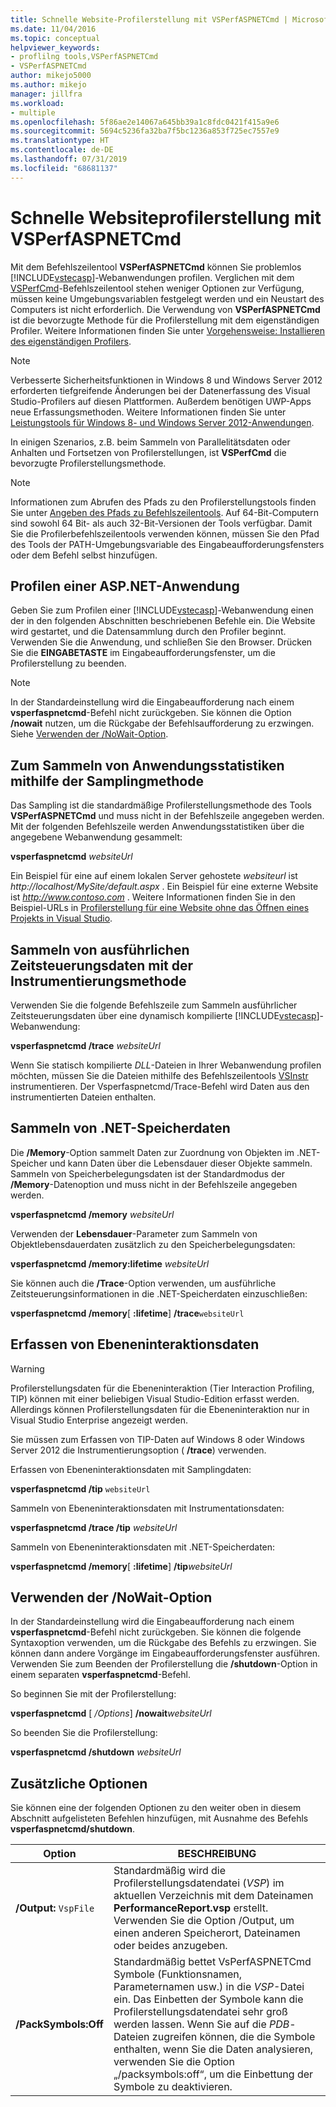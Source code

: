 ```yaml
---
title: Schnelle Website-Profilerstellung mit VSPerfASPNETCmd | Microsoft-Dokumentation
ms.date: 11/04/2016
ms.topic: conceptual
helpviewer_keywords:
- proflilng tools,VSPerfASPNETCmd
- VSPerfASPNETCmd
author: mikejo5000
ms.author: mikejo
manager: jillfra
ms.workload:
- multiple
ms.openlocfilehash: 5f86ae2e14067a645bb39a1c8fdc0421f415a9e6
ms.sourcegitcommit: 5694c5236fa32ba7f5bc1236a853f725ec7557e9
ms.translationtype: HT
ms.contentlocale: de-DE
ms.lasthandoff: 07/31/2019
ms.locfileid: "68681137"
---
```

# <a name="rapid-web-site-profiling-with-vsperfaspnetcmd"></a>Schnelle Websiteprofilerstellung mit VSPerfASPNETCmd

Mit dem Befehlszeilentool **VSPerfASPNETCmd** können Sie problemlos [!INCLUDE[vstecasp](../code-quality/includes/vstecasp_md.md)]-Webanwendungen profilen. Verglichen mit dem [VSPerfCmd](../profiling/vsperfcmd.md)-Befehlszeilentool stehen weniger Optionen zur Verfügung, müssen keine Umgebungsvariablen festgelegt werden und ein Neustart des Computers ist nicht erforderlich. Die Verwendung von **VSPerfASPNETCmd** ist die bevorzugte Methode für die Profilerstellung mit dem eigenständigen Profiler. Weitere Informationen finden Sie unter [Vorgehensweise: Installieren des eigenständigen Profilers](../profiling/how-to-install-the-stand-alone-profiler.md).

> [!NOTE]
> Verbesserte Sicherheitsfunktionen in Windows 8 und Windows Server 2012 erforderten tiefgreifende Änderungen bei der Datenerfassung des Visual Studio-Profilers auf diesen Plattformen. Außerdem benötigen UWP-Apps neue Erfassungsmethoden. Weitere Informationen finden Sie unter [Leistungstools für Windows 8- und Windows Server 2012-Anwendungen](../profiling/performance-tools-on-windows-8-and-windows-server-2012-applications.md).

 In einigen Szenarios, z.B. beim Sammeln von Parallelitätsdaten oder Anhalten und Fortsetzen von Profilerstellungen, ist **VSPerfCmd** die bevorzugte Profilerstellungsmethode.

> [!NOTE]
> Informationen zum Abrufen des Pfads zu den Profilerstellungstools finden Sie unter [Angeben des Pfads zu Befehlszeilentools](../profiling/specifying-the-path-to-profiling-tools-command-line-tools.md). Auf 64-Bit-Computern sind sowohl 64 Bit- als auch 32-Bit-Versionen der Tools verfügbar. Damit Sie die Profilerbefehlszeilentools verwenden können, müssen Sie den Pfad des Tools der PATH-Umgebungsvariable des Eingabeaufforderungsfensters oder dem Befehl selbst hinzufügen.

## <a name="profile-an-aspnet-application"></a>Profilen einer ASP.NET-Anwendung

Geben Sie zum Profilen einer [!INCLUDE[vstecasp](../code-quality/includes/vstecasp_md.md)]-Webanwendung einen der in den folgenden Abschnitten beschriebenen Befehle ein. Die Website wird gestartet, und die Datensammlung durch den Profiler beginnt. Verwenden Sie die Anwendung, und schließen Sie den Browser. Drücken Sie die **EINGABETASTE** im Eingabeaufforderungsfenster, um die Profilerstellung zu beenden.

> [!NOTE]
> In der Standardeinstellung wird die Eingabeaufforderung nach einem **vsperfaspnetcmd**-Befehl nicht zurückgeben. Sie können die Option **/nowait** nutzen, um die Rückgabe der Befehlsaufforderung zu erzwingen. Siehe [Verwenden der /NoWait-Option](#use-the-nowait-option).

## <a name="to-collect-application-statistics-by-using-the-sampling-method"></a>Zum Sammeln von Anwendungsstatistiken mithilfe der Samplingmethode
 Das Sampling ist die standardmäßige Profilerstellungsmethode des Tools **VSPerfASPNETCmd** und muss nicht in der Befehlszeile angegeben werden. Mit der folgenden Befehlszeile werden Anwendungsstatistiken über die angegebene Webanwendung gesammelt:

 **vsperfaspnetcmd**  *websiteUrl*

 Ein Beispiel für eine auf einem lokalen Server gehostete *websiteurl* ist *http://localhost/MySite/default.aspx* . Ein Beispiel für eine externe Website ist *http://www.contoso.com* . Weitere Informationen finden Sie in den Beispiel-URLs in [Profilerstellung für eine Website ohne das Öffnen eines Projekts in Visual Studio](how-to-collect-performance-data-for-a-web-site.md#to-profile-a-web-site-without-opening-a-project-in-visual-studio).

## <a name="to-collect-detailed-timing-data-by-using-the-instrumentation-method"></a>Sammeln von ausführlichen Zeitsteuerungsdaten mit der Instrumentierungsmethode

Verwenden Sie die folgende Befehlszeile zum Sammeln ausführlicher Zeitsteuerungsdaten über eine dynamisch kompilierte [!INCLUDE[vstecasp](../code-quality/includes/vstecasp_md.md)]-Webanwendung:

**vsperfaspnetcmd /trace**  *websiteUrl*

Wenn Sie statisch kompilierte *DLL*-Dateien in Ihrer Webanwendung profilen möchten, müssen Sie die Dateien mithilfe des Befehlszeilentools [VSInstr](../profiling/vsinstr.md) instrumentieren. Der Vsperfaspnetcmd/Trace-Befehl wird Daten aus den instrumentierten Dateien enthalten.

## <a name="to-collect-net-memory-data"></a>Sammeln von .NET-Speicherdaten

Die **/Memory**-Option sammelt Daten zur Zuordnung von Objekten im .NET- Speicher und kann Daten über die Lebensdauer dieser Objekte sammeln. Sammeln von Speicherbelegungsdaten ist der Standardmodus der **/Memory**-Datenoption und muss nicht in der Befehlszeile angegeben werden.

 **vsperfaspnetcmd /memory** *websiteUrl*

 Verwenden der **Lebensdauer**-Parameter zum Sammeln von Objektlebensdauerdaten zusätzlich zu den Speicherbelegungsdaten:

 **vsperfaspnetcmd /memory:lifetime** *websiteUrl*

 Sie können auch die **/Trace**-Option verwenden, um ausführliche Zeitsteuerungsinformationen in die .NET-Speicherdaten einzuschließen:

 **vsperfaspnetcmd /memory**[ **:lifetime**] **/trace**`websiteUrl`

## <a name="to-collect-tier-interaction-data"></a>Erfassen von Ebeneninteraktionsdaten

> [!WARNING]
> Profilerstellungsdaten für die Ebeneninteraktion (Tier Interaction Profiling, TIP) können mit einer beliebigen Visual Studio-Edition erfasst werden. Allerdings können Profilerstellungsdaten für die Ebeneninteraktion nur in Visual Studio Enterprise angezeigt werden.
>
> Sie müssen zum Erfassen von TIP-Daten auf Windows 8 oder Windows Server 2012 die Instrumentierungsoption ( **/trace**) verwenden.

Erfassen von Ebeneninteraktionsdaten mit Samplingdaten:

**vsperfaspnetcmd /tip** `websiteUrl`

Sammeln von Ebeneninteraktionsdaten mit Instrumentationsdaten:

**vsperfaspnetcmd /trace /tip** *websiteUrl*

Sammeln von Ebeneninteraktionsdaten mit .NET-Speicherdaten:

**vsperfaspnetcmd /memory**[ **:lifetime**] **/tip**_websiteUrl_

## <a name="use-the-nowait-option"></a>Verwenden der /NoWait-Option

In der Standardeinstellung wird die Eingabeaufforderung nach einem **vsperfaspnetcmd**-Befehl nicht zurückgeben. Sie können die folgende Syntaxoption verwenden, um die Rückgabe des Befehls zu erzwingen. Sie können dann andere Vorgänge im Eingabeaufforderungsfenster ausführen. Verwenden Sie zum Beenden der Profilerstellung die **/shutdown**-Option in einem separaten **vsperfaspnetcmd**-Befehl.

So beginnen Sie mit der Profilerstellung:

**vsperfaspnetcmd** [ */Options*] **/nowait**_websiteUrl_

So beenden Sie die Profilerstellung:

**vsperfaspnetcmd /shutdown** *websiteUrl*

## <a name="additional-options"></a>Zusätzliche Optionen

Sie können eine der folgenden Optionen zu den weiter oben in diesem Abschnitt aufgelisteten Befehlen hinzufügen, mit Ausnahme des Befehls **vsperfaspnetcmd/shutdown**.

|Option|BESCHREIBUNG|
|------------|-----------------|
|**/Output:** `VspFile`|Standardmäßig wird die Profilerstellungsdatendatei (*VSP*) im aktuellen Verzeichnis mit dem Dateinamen **PerformanceReport.vsp** erstellt. Verwenden Sie die Option /Output, um einen anderen Speicherort, Dateinamen oder beides anzugeben.|
|**/PackSymbols:Off**|Standardmäßig bettet VsPerfASPNETCmd Symbole (Funktionsnamen, Parameternamen usw.) in die *VSP*-Datei ein. Das Einbetten der Symbole kann die Profilerstellungsdatendatei sehr groß werden lassen. Wenn Sie auf die *PDB*-Dateien zugreifen können, die die Symbole enthalten, wenn Sie die Daten analysieren, verwenden Sie die Option „/packsymbols:off“, um die Einbettung der Symbole zu deaktivieren.|
